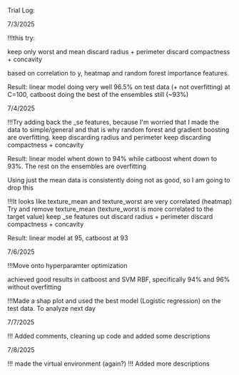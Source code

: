 Trial Log: 


7/3/2025

!!!this try: 

keep only worst and mean
discard radius + perimeter
discard compactness + concavity

based on correlation to y, heatmap and random forest importance features.

Result: linear model doing very well 96.5% on test data (+ not overfitting) at C=100, catboost doing the best of the ensembles still (~93%)


7/4/2025

!!!Try adding back the _se features, because I'm worried that I made the data to simple/general and that is why random forest and gradient boosting are overfitting.
keep discarding radius and perimeter
keep discarding compactness + concavity

Result: linear model whent down to 94% while catboost whent down to 93%. The rest on the ensembles are overfitting

Using just the mean data is consistently doing not as good, so I am going to drop this

!!!It looks like texture_mean and texture_worst are very correlated (heatmap)
Try and remove texture_mean (texture_worst is more correlated to the target value)
keep _se features out
discard radius + perimeter
discard compactness + concavity

Result: linear model at 95, catboost at 93


7/6/2025

!!!Move onto hyperparamter optimization

achieved good results in catboost and SVM RBF, specifically 94% and 96% without overfitting

!!!Made a shap plot and used the best model (Logistic regression) on the test data. To analyze next day


7/7/2025

!!! Added comments, cleaning up code and added some descriptions 

7/8/2025

!!! made the virtual environment (again?)
!!! Added more descriptions